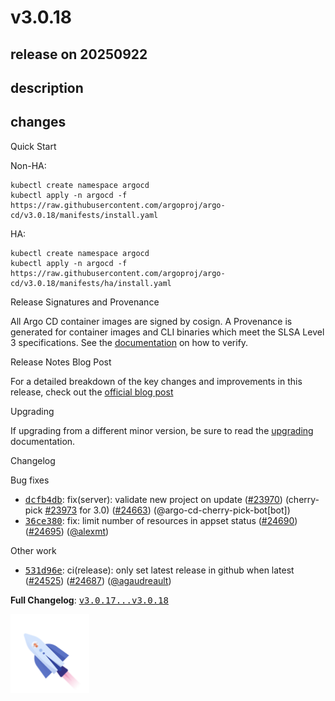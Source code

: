 # v3.0.18

## release on 20250922
## description
## changes
Quick Start

Non-HA:

    kubectl create namespace argocd
    kubectl apply -n argocd -f https://raw.githubusercontent.com/argoproj/argo-cd/v3.0.18/manifests/install.yaml

HA:

    kubectl create namespace argocd
    kubectl apply -n argocd -f https://raw.githubusercontent.com/argoproj/argo-cd/v3.0.18/manifests/ha/install.yaml

Release Signatures and Provenance

All Argo CD container images are signed by cosign. A Provenance is generated for container images and CLI binaries which meet the SLSA Level 3 specifications. See the <a href="https://argo-cd.readthedocs.io/en/stable/operator-manual/signed-release-assets" rel="nofollow">documentation</a> on how to verify.

Release Notes Blog Post

For a detailed breakdown of the key changes and improvements in this release, check out the <a href="https://blog.argoproj.io/argo-cd-v2-14-release-candidate-57a664791e2a" rel="nofollow">official blog post</a>

Upgrading

If upgrading from a different minor version, be sure to read the <a href="https://argo-cd.readthedocs.io/en/stable/operator-manual/upgrading/overview/" rel="nofollow">upgrading</a> documentation.

Changelog

Bug fixes

* <a class="commit-link" data-hovercard-type="commit" data-hovercard-url="https://github.com/argoproj/argo-cd/commit/dcfb4db5509dc6eab69d46e5bea271b7bcb3ea75/hovercard" href="https://github.com/argoproj/argo-cd/commit/dcfb4db5509dc6eab69d46e5bea271b7bcb3ea75"><tt>dcfb4db</tt></a>: fix(server): validate new project on update (<a class="issue-link js-issue-link" data-error-text="Failed to load title" data-id="3270305025" data-permission-text="Title is private" data-url="https://github.com/argoproj/argo-cd/issues/23970" data-hovercard-type="issue" data-hovercard-url="/argoproj/argo-cd/issues/23970/hovercard" href="https://github.com/argoproj/argo-cd/issues/23970">#23970</a>) (cherry-pick <a class="issue-link js-issue-link" data-error-text="Failed to load title" data-id="3270892494" data-permission-text="Title is private" data-url="https://github.com/argoproj/argo-cd/issues/23973" data-hovercard-type="pull_request" data-hovercard-url="/argoproj/argo-cd/pull/23973/hovercard" href="https://github.com/argoproj/argo-cd/pull/23973">#23973</a> for 3.0) (<a class="issue-link js-issue-link" data-error-text="Failed to load title" data-id="3434433262" data-permission-text="Title is private" data-url="https://github.com/argoproj/argo-cd/issues/24663" data-hovercard-type="pull_request" data-hovercard-url="/argoproj/argo-cd/pull/24663/hovercard" href="https://github.com/argoproj/argo-cd/pull/24663">#24663</a>) (@argo-cd-cherry-pick-bot[bot])
* <a class="commit-link" data-hovercard-type="commit" data-hovercard-url="https://github.com/argoproj/argo-cd/commit/36ce3809064a433f83d0991ae832cd79bfa26544/hovercard" href="https://github.com/argoproj/argo-cd/commit/36ce3809064a433f83d0991ae832cd79bfa26544"><tt>36ce380</tt></a>: fix: limit number of resources in appset status (<a class="issue-link js-issue-link" data-error-text="Failed to load title" data-id="3441685615" data-permission-text="Title is private" data-url="https://github.com/argoproj/argo-cd/issues/24690" data-hovercard-type="pull_request" data-hovercard-url="/argoproj/argo-cd/pull/24690/hovercard" href="https://github.com/argoproj/argo-cd/pull/24690">#24690</a>) (<a class="issue-link js-issue-link" data-error-text="Failed to load title" data-id="3442823646" data-permission-text="Title is private" data-url="https://github.com/argoproj/argo-cd/issues/24695" data-hovercard-type="pull_request" data-hovercard-url="/argoproj/argo-cd/pull/24695/hovercard" href="https://github.com/argoproj/argo-cd/pull/24695">#24695</a>) (<a class="user-mention notranslate" data-hovercard-type="user" data-hovercard-url="/users/alexmt/hovercard" data-octo-click="hovercard-link-click" data-octo-dimensions="link_type:self" href="https://github.com/alexmt">@alexmt</a>)

Other work

* <a class="commit-link" data-hovercard-type="commit" data-hovercard-url="https://github.com/argoproj/argo-cd/commit/531d96edef1c24e726a2f4ff7e9d2c088a6ef23e/hovercard" href="https://github.com/argoproj/argo-cd/commit/531d96edef1c24e726a2f4ff7e9d2c088a6ef23e"><tt>531d96e</tt></a>: ci(release): only set latest release in github when latest (<a class="issue-link js-issue-link" data-error-text="Failed to load title" data-id="3407206207" data-permission-text="Title is private" data-url="https://github.com/argoproj/argo-cd/issues/24525" data-hovercard-type="pull_request" data-hovercard-url="/argoproj/argo-cd/pull/24525/hovercard" href="https://github.com/argoproj/argo-cd/pull/24525">#24525</a>) (<a class="issue-link js-issue-link" data-error-text="Failed to load title" data-id="3441595228" data-permission-text="Title is private" data-url="https://github.com/argoproj/argo-cd/issues/24687" data-hovercard-type="pull_request" data-hovercard-url="/argoproj/argo-cd/pull/24687/hovercard" href="https://github.com/argoproj/argo-cd/pull/24687">#24687</a>) (<a class="user-mention notranslate" data-hovercard-type="user" data-hovercard-url="/users/agaudreault/hovercard" data-octo-click="hovercard-link-click" data-octo-dimensions="link_type:self" href="https://github.com/agaudreault">@agaudreault</a>)

<strong>Full Changelog</strong>: <a class="commit-link" href="https://github.com/argoproj/argo-cd/compare/v3.0.17...v3.0.18"><tt>v3.0.17...v3.0.18</tt></a>

<a href="https://argoproj.github.io/cd/" rel="nofollow"><img src="https://raw.githubusercontent.com/argoproj/argo-site/master/content/pages/cd/gitops-cd.png" width="25%" style="max-width: 100%;"></a>

